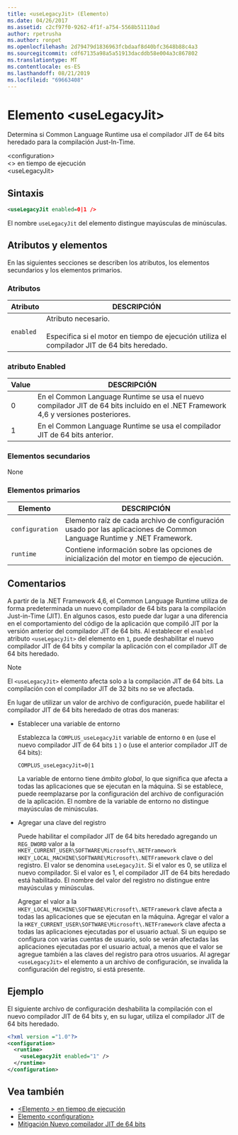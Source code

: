 ```yaml
---
title: <useLegacyJit> (Elemento)
ms.date: 04/26/2017
ms.assetid: c2cf97f0-9262-4f1f-a754-5568b51110ad
author: rpetrusha
ms.author: ronpet
ms.openlocfilehash: 2d79479d1836963fcbdaaf8d40bfc3648b88c4a3
ms.sourcegitcommit: cdf67135a98a5a51913dacddb58e004a3c867802
ms.translationtype: MT
ms.contentlocale: es-ES
ms.lasthandoff: 08/21/2019
ms.locfileid: "69663408"
---
```

# <a name="uselegacyjit-element"></a>Elemento \<useLegacyJit>

Determina si Common Language Runtime usa el compilador JIT de 64 bits heredado para la compilación Just-In-Time.  
  
\<configuration>  
\<> en tiempo de ejecución  
\<useLegacyJit>
  
## <a name="syntax"></a>Sintaxis  
  
```xml
<useLegacyJit enabled=0|1 />
```

El nombre `useLegacyJit` del elemento distingue mayúsculas de minúsculas.
  
## <a name="attributes-and-elements"></a>Atributos y elementos

En las siguientes secciones se describen los atributos, los elementos secundarios y los elementos primarios.  
  
### <a name="attributes"></a>Atributos  
  
| Atributo | DESCRIPCIÓN                                                                                   |  
| --------- | --------------------------------------------------------------------------------------------- |  
| `enabled` | Atributo necesario.<br><br>Especifica si el motor en tiempo de ejecución utiliza el compilador JIT de 64 bits heredado. |  
  
### <a name="enabled-attribute"></a>atributo Enabled  
  
| Value | DESCRIPCIÓN                                                                                                         |  
| ----- | ------------------------------------------------------------------------------------------------------------------- |  
| 0     | En el Common Language Runtime se usa el nuevo compilador JIT de 64 bits incluido en el .NET Framework 4,6 y versiones posteriores. |  
| 1     | En el Common Language Runtime se usa el compilador JIT de 64 bits anterior.                                                     |  
  
### <a name="child-elements"></a>Elementos secundarios

None
  
### <a name="parent-elements"></a>Elementos primarios  
  
| Elemento         | DESCRIPCIÓN                                                                                                       |  
| --------------- | ----------------------------------------------------------------------------------------------------------------- |  
| `configuration` | Elemento raíz de cada archivo de configuración usado por las aplicaciones de Common Language Runtime y .NET Framework. |  
| `runtime`       | Contiene información sobre las opciones de inicialización del motor en tiempo de ejecución.                                                        |  
  
## <a name="remarks"></a>Comentarios  

A partir de la .NET Framework 4,6, el Common Language Runtime utiliza de forma predeterminada un nuevo compilador de 64 bits para la compilación Just-in-Time (JIT). En algunos casos, esto puede dar lugar a una diferencia en el comportamiento del código de la aplicación que compiló JIT por la versión anterior del compilador JIT de 64 bits. Al establecer el `enabled` atributo `<useLegacyJit>` del elemento en `1`, puede deshabilitar el nuevo compilador JIT de 64 bits y compilar la aplicación con el compilador JIT de 64 bits heredado.  
  
> [!NOTE]
> El `<useLegacyJit>` elemento afecta solo a la compilación JIT de 64 bits. La compilación con el compilador JIT de 32 bits no se ve afectada.  
  
En lugar de utilizar un valor de archivo de configuración, puede habilitar el compilador JIT de 64 bits heredado de otras dos maneras:  
  
- Establecer una variable de entorno

  Establezca la `COMPLUS_useLegacyJit` variable de entorno `0` en (use el nuevo compilador JIT de 64 bits `1` ) o (use el anterior compilador JIT de 64 bits):
  
  ```  
  COMPLUS_useLegacyJit=0|1  
  ```  
  
  La variable de entorno tiene *ámbito global*, lo que significa que afecta a todas las aplicaciones que se ejecutan en la máquina. Si se establece, puede reemplazarse por la configuración del archivo de configuración de la aplicación. El nombre de la variable de entorno no distingue mayúsculas de minúsculas.
  
- Agregar una clave del registro

  Puede habilitar el compilador JIT de 64 bits heredado agregando un `REG_DWORD` valor a la `HKEY_CURRENT_USER\SOFTWARE\Microsoft\.NETFramework` `HKEY_LOCAL_MACHINE\SOFTWARE\Microsoft\.NETFramework` clave o del registro. El valor se denomina `useLegacyJit`. Si el valor es 0, se utiliza el nuevo compilador. Si el valor es 1, el compilador JIT de 64 bits heredado está habilitado. El nombre del valor del registro no distingue entre mayúsculas y minúsculas.
  
  Agregar el valor a la `HKEY_LOCAL_MACHINE\SOFTWARE\Microsoft\.NETFramework` clave afecta a todas las aplicaciones que se ejecutan en la máquina. Agregar el valor a la `HKEY_CURRENT_USER\SOFTWARE\Microsoft\.NETFramework` clave afecta a todas las aplicaciones ejecutadas por el usuario actual. Si un equipo se configura con varias cuentas de usuario, solo se verán afectadas las aplicaciones ejecutadas por el usuario actual, a menos que el valor se agregue también a las claves del registro para otros usuarios. Al agregar `<useLegacyJit>` el elemento a un archivo de configuración, se invalida la configuración del registro, si está presente.  
  
## <a name="example"></a>Ejemplo  

El siguiente archivo de configuración deshabilita la compilación con el nuevo compilador JIT de 64 bits y, en su lugar, utiliza el compilador JIT de 64 bits heredado.  
  
```xml  
<?xml version ="1.0"?>  
<configuration>  
  <runtime>  
    <useLegacyJit enabled="1" />  
  </runtime>  
</configuration>  
```  
  
## <a name="see-also"></a>Vea también

- [\<Elemento > en tiempo de ejecución](runtime-element.md)
- [Elemento \<configuration>](../configuration-element.md)
- [Mitigación Nuevo compilador JIT de 64 bits](../../../migration-guide/mitigation-new-64-bit-jit-compiler.md)
